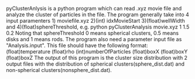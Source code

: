 pyClusterAnlysis is a python program which can read .xyz movie file and analyze the cluster of particles in the file.
The program generally take into 4 input paramenters 1) moviefile.xyz 2)(int) idxMovieStart 3)(float)wellWidth and 4)(float)sphereThreshold, e.g.
python pyClusterAnalysis movie.xyz 1 1.5 0.2
Noting that sphereThreshold 0 means spherical clusters, 0.5 means disks and 1 means rods.
The program also need a parameter input file as "Analysis.input". This file should have the following format:
(float)temperature (float)rho (int)numberOfParticles
(float)boxX (float)boxY (float)boxZ
The output of this program is the cluster size distribution with 2 output files with the distribution of spherical clusters(sphere_dist.dat) and non-spherical clusters(nonsphere_dist.dat).
